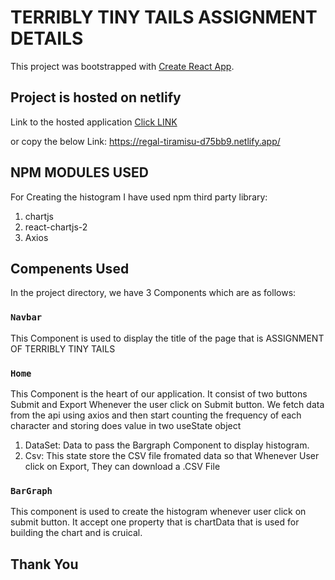 # TERRIBLY TINY TAILS ASSIGNMENT DETAILS

This project was bootstrapped with [Create React App](https://github.com/facebook/create-react-app).


## Project is hosted on netlify

Link to the hosted application
[Click LINK](https://regal-tiramisu-d75bb9.netlify.app/)

or copy the below Link:
https://regal-tiramisu-d75bb9.netlify.app/


## NPM MODULES USED

For Creating the histogram I have used npm third party library:
1. chartjs
2. react-chartjs-2
3. Axios


## Compenents Used


In the project directory, we have 3 Components which are as follows:

### `Navbar`

This Component is used to display the title of the page
that is ASSIGNMENT OF TERRIBLY TINY TAILS

### `Home`

This Component is the heart of our application.
It consist of two buttons Submit and Export
Whenever the user click on Submit button. We fetch
data from the api using axios and then
start counting 
the frequency of each character and storing does value in two useState object

1. DataSet: Data to pass the Bargraph Component to display histogram.
2. Csv: This state store the CSV file fromated data so that
Whenever User click on Export, They can
download a .CSV File

### `BarGraph`

This component is used to create the histogram whenever user
click on submit button. It accept one
property that is chartData that is used for building the chart
and is cruical.


## Thank You
